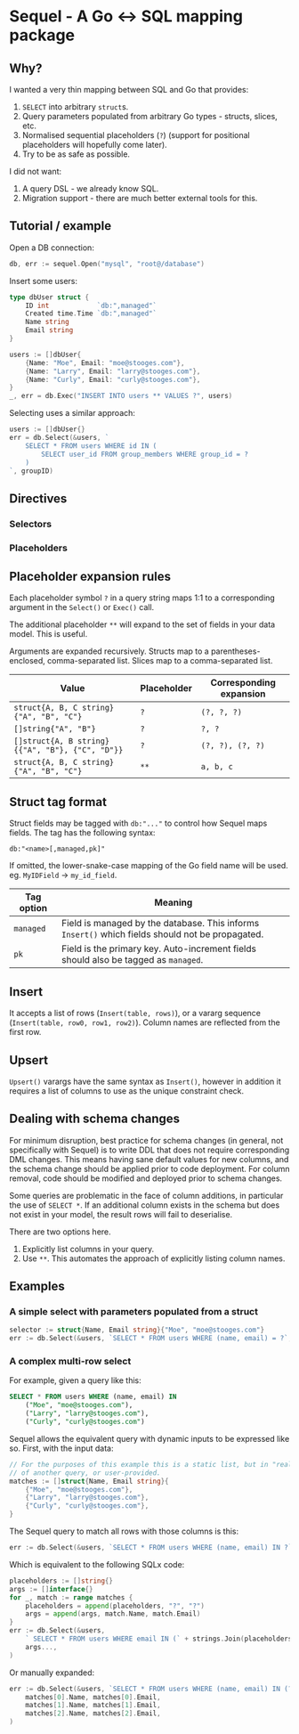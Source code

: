 # Sequel - A Go <-> SQL mapping package

## Why?

I wanted a very thin mapping between SQL and Go that provides:

1. `SELECT` into arbitrary `struct`s.
2. Query parameters populated from arbitrary Go types - structs, slices, etc.
3. Normalised sequential placeholders (`?`) (support for positional placeholders will hopefully come later).
4. Try to be as safe as possible.

I did not want:

1. A query DSL - we already know SQL.
2. Migration support - there are much better external tools for this.

## Tutorial / example

Open a DB connection:

```go
db, err := sequel.Open("mysql", "root@/database")
```

Insert some users:

```go
type dbUser struct {
	ID int            `db:",managed"`
    Created time.Time `db:",managed"`
	Name string
	Email string
}

users := []dbUser{
    {Name: "Moe", Email: "moe@stooges.com"},
    {Name: "Larry", Email: "larry@stooges.com"},
    {Name: "Curly", Email: "curly@stooges.com"},
}
_, err = db.Exec("INSERT INTO users ** VALUES ?", users)
```

Selecting uses a similar approach:

```go
users := []dbUser{}
err = db.Select(&users, `
    SELECT * FROM users WHERE id IN (
        SELECT user_id FROM group_members WHERE group_id = ?
    )
`, groupID)
```

## Directives

### Selectors

### Placeholders

## Placeholder expansion rules

Each placeholder symbol `?` in a query string maps 1:1 to a corresponding argument in the `Select()` or `Exec()` call.

The additional placeholder `**` will expand to the set of fields in your data model. This is useful.

Arguments are expanded recursively. Structs map to a parentheses-enclosed, comma-separated list. Slices map to a comma-separated list.

Value                                           | Placeholder | Corresponding expansion
------------------------------------------------|-------------|-------------------------
`struct{A, B, C string}{"A", "B", "C"}`         | `?`         | `(?, ?, ?)`
`[]string{"A", "B"}`                            | `?`         | `?, ?`
`[]struct{A, B string}{{"A", "B"}, {"C", "D"}}` | `?`         | `(?, ?), (?, ?)`
`struct{A, B, C string}{"A", "B", "C"}`         | `**`        | `a, b, c`

## Struct tag format

Struct fields may be tagged with `db:"..."` to control how Sequel maps fields. The tag has the following
syntax:

    db:"<name>[,managed,pk]"
    
If omitted, the lower-snake-case mapping of the Go field name will be used.
eg. `MyIDField` -> `my_id_field`.
    
Tag option    | Meaning
--------------|----------------------------------------
`managed`     | Field is managed by the database. This informs `Insert()` which fields should not be propagated.
`pk`          | Field is the primary key. Auto-increment fields should also be tagged as `managed`.

## Insert

It accepts a list of rows (`Insert(table, rows)`), or a vararg 
sequence (`Insert(table, row0, row1, row2)`). Column names are reflected from the first row.

## Upsert

`Upsert()` varargs have the same syntax as `Insert()`, however in addition it requires a list of 
columns to use as the unique constraint check.

## Dealing with schema changes

For minimum disruption, best practice for schema changes (in general, not specifically with Sequel) is
to write DDL that does not require corresponding DML changes. This means having sane default values for 
new columns, and the schema change should be applied prior to code deployment. For column removal, 
code should be modified and deployed prior to schema changes.
 
Some queries are problematic in the face of column additions, in particular the use of `SELECT *`. 
If an additional column exists in the schema but does not exist in your model, the result rows will 
fail to deserialise.

There are two options here. 

1. Explicitly list columns in your query.
2. Use `**`. This automates the approach of explicitly listing column names.

## Examples

### A simple select with parameters populated from a struct

```go
selector := struct{Name, Email string}{"Moe", "moe@stooges.com"}
err := db.Select(&users, `SELECT * FROM users WHERE (name, email) = ?`, selector)
```

### A complex multi-row select

For example, given a query like this:

```sql
SELECT * FROM users WHERE (name, email) IN
    ("Moe", "moe@stooges.com"),
    ("Larry", "larry@stooges.com"),
    ("Curly", "curly@stooges.com")
```

Sequel allows the equivalent query with dynamic inputs to be expressed like so. First, with the input data:

```go
// For the purposes of this example this is a static list, but in "real" code this would typically be the result
// of another query, or user-provided.
matches := []struct{Name, Email string}{
    {"Moe", "moe@stooges.com"},
    {"Larry", "larry@stooges.com"},
    {"Curly", "curly@stooges.com"},
}
```

The Sequel query to match all rows with those columns is this:

```go
err := db.Select(&users, `SELECT * FROM users WHERE (name, email) IN ?`, matches)
```

Which is equivalent to the following SQLx code:

```go
placeholders := []string{}
args := []interface{}
for _, match := range matches {
    placeholders = append(placeholders, "?", "?")
    args = append(args, match.Name, match.Email)
}
err := db.Select(&users,
    ` SELECT * FROM users WHERE email IN (` + strings.Join(placeholders, ",") + `)`,
    args...,
)
```

Or manually expanded:

```go
err := db.Select(&users, `SELECT * FROM users WHERE (name, email) IN (?, ?), (?, ?), (?, ?)`,
    matches[0].Name, matches[0].Email,
    matches[1].Name, matches[1].Email,
    matches[2].Name, matches[2].Email,
)
```


